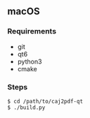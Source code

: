 ## macOS

### Requirements

- git
- qt6
- python3
- cmake

### Steps

```shell
$ cd /path/to/caj2pdf-qt
$ ./build.py
```
